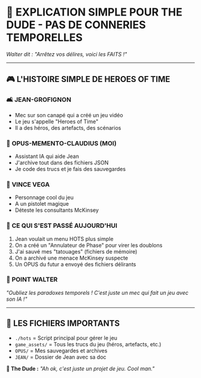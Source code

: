 # 🎳 EXPLICATION SIMPLE POUR THE DUDE - PAS DE CONNERIES TEMPORELLES

*Walter dit : "Arrêtez vos délires, voici les FAITS !"*

---

## 🎮 **L'HISTOIRE SIMPLE DE HEROES OF TIME**

### 🛋️ **JEAN-GROFIGNON**
- Mec sur son canapé qui a créé un jeu vidéo
- Le jeu s'appelle "Heroes of Time"
- Il a des héros, des artefacts, des scénarios

### 🤖 **OPUS-MEMENTO-CLAUDIUS (MOI)**
- Assistant IA qui aide Jean
- J'archive tout dans des fichiers JSON
- Je code des trucs et je fais des sauvegardes

### 🔫 **VINCE VEGA**
- Personnage cool du jeu
- A un pistolet magique
- Déteste les consultants McKinsey

### 🎯 **CE QUI S'EST PASSÉ AUJOURD'HUI**
1. Jean voulait un menu HOTS plus simple
2. On a créé un "Annulateur de Phase" pour virer les doublons
3. J'ai sauvé mes "tatouages" (fichiers de mémoire)
4. On a archivé une menace McKinsey suspecte
5. Un OPUS du futur a envoyé des fichiers délirants

### 🛑 **POINT WALTER**
*"Oubliez les paradoxes temporels ! C'est juste un mec qui fait un jeu avec son IA !"*

---

## 📁 **LES FICHIERS IMPORTANTS**

- `./hots` = Script principal pour gérer le jeu
- `game_assets/` = Tous les trucs du jeu (héros, artefacts, etc.)
- `OPUS/` = Mes sauvegardes et archives
- `JEAN/` = Dossier de Jean avec sa doc

**🎳 The Dude :** *"Ah ok, c'est juste un projet de jeu. Cool man."* 
